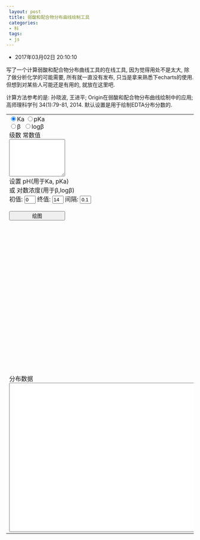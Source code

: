 ```yaml
---
 layout: post
 title: 弱酸和配合物分布曲线绘制工具
 categories:
 - 科
 tags:
 - js
---
```


- 2017年03月02日 20:10:10

写了一个计算弱酸和配合物分布曲线工具的在线工具, 因为觉得用处不是太大, 除了做分析化学的可能需要, 所有就一直没有发布, 只当是拿来熟悉下echarts的使用. 但想到对某些人可能还是有用的, 就放在这里吧.

计算方法参考的是: 孙晓波, 王进平; Origin在弱酸和配合物分布曲线绘制中的应用; 高师理科学刊 34(1):79-81, 2014. 默认设置是用于绘制EDTA分布分数的.

<table>
<tr><td>
	<input type="radio" name='Kab' id="Ka"  checked="checked">Ka
	<input type="radio" name='Kab' id="pKa">pKa<br>
	<input type="radio" name='Kab' id="beta">&beta;&nbsp;
	<input type="radio" name='Kab' id="logb">log&beta;<br>
	级数 常数值<br>
	<textarea id="input" style="width:150px; height:100px;"></textarea><br>
	设置 pH(用于Ka, pKa)<br>或 对数浓度(用于&beta;,log&beta;)<br>
	初值: <input type="text" id="minPH" style="width:30px" value="0">
	终值: <input type="text" id="maxPH" style="width:30px" value="14">
	间隔: <input type="text" id="dPH" style="width:30px" value="0.1"><br><br>
	<input type="button" id="btn" style="width:150px" value="绘图" onClick="plot()">
</td></tr>
<tr><td><div id="echarts" style="height:400px; width:600px"></div></td></tr>
<tr>
	<td>分布数据<BR><textarea id="singCol" style="width:600px; height:400px;"></textarea></td>
</tr>
</table>

<script src="http://echarts.baidu.com/build/dist/echarts.js"></script>

<script>

var $=function(id){return document.getElementById(id)};

var myChart, option

require.config({ paths: {echarts: 'http://echarts.baidu.com/build/dist'} });
require( ['echarts', 'echarts/chart/bar','echarts/chart/line'],
	function (ec) {
		option = {
			title: { text: '分布分数' },
			legend: { data:['分布分数'] },
			tooltip: {trigger:'axis'},
			toolbox: {
				show: true,
				feature: {
					mark: {show: false},
					dataZoom: {show: true},
					dataView: {show: true, readOnly: false},
					magicType: { show: true, type: ['line', 'bar'] },
					restore: {show: true},
					saveAsImage: {show: true}
				}
			},
			dataZoom: { show: true, realtime: true, start: 0, end: 100 },
			xAxis: [{ type:'value', axisLine:{show: false}, axisLabel: {formatter:'{value}'}, min:0, max:14 }],
			yAxis: [{ type:'value', min:0, max:1, axisLabel: {formatter: '{value}'} }],
			series: [{ name:'相对分布', type:'line', data:[[0]] }]
		}
		myChart = ec.init($('echarts'));
		myChart.setOption(option);
	}
)

$('input').value=
   "1 1.3E-1    "
+"\n2 2.5E-2    "
+"\n3 1.0E-2    "
+"\n4 2.14E-3   "
+"\n5 6.92E-7   "
+"\n6 5.50E-11  "

/*$('input').value=
   "1  4.31 "
+"\n2  7.98 "
+"\n3 11.02 "
+"\n4 13.32 "
+"\n5 12.86 "*/

function plot() {
	$('btn').value='正在绘图...'

	var i, j, data, Kab=[], PiKab=[]

	var txt=$('input').value.replace(/^\s*\n*/,"").replace(/\s*\n*$/,"").replace(/\s+[\n|$]/g,"\n"),
		txt=txt.split("\n"),
		NumKab=txt.length

	for(i=0; i<NumKab; i++) {
		data=txt[i].split(/\s+/)
		if($('Ka').checked || $('beta').checked) Kab[data[0]]=data[1]
		if($('pKa').checked)  Kab[data[0]]=Math.pow(10, -data[1])
		if($('logb').checked) Kab[data[0]]=Math.pow(10,  data[1])
	}

	PiKab[0]=1
	for(i=1; i<=NumKab; i++) {
		PiKab[i]=1
		if($('Ka').checked || $('pKa').checked)
			for(j=1; j<=i; j++) PiKab[i] *= Kab[j]
		if($('beta').checked || $('logb').checked)
			PiKab[i]=Kab[i]
	}

	var C, Ftot,  PH=[], Fac=[], Delt=[],
		minPH=parseFloat($('minPH').value),
		maxPH=parseFloat($('maxPH').value),
		dPH=parseFloat($('dPH').value),
		numPH=Math.floor((maxPH-minPH)/dPH)

	for(i=0; i<=NumKab; i++) Delt[i]=[]

	txt='   #pH/logC δ0 δ1 δ2 δ3 δ4 δ5 δ6 δ7 δ8 ...\n'
	for(k=0; k<=numPH; k++) {
		PH[k]=minPH+k*dPH
		if($('Ka').checked || $('pKa').checked) {
			C=Math.pow(10, -PH[k])
			for(i=0; i<=NumKab; i++) Fac[i]=Math.pow(C, NumKab-i)*PiKab[i]
		}
		if($('beta').checked || $('logb').checked) {
			C=Math.pow(10, PH[k])
			for(i=0; i<=NumKab; i++) Fac[i]=Math.pow(C, i)*PiKab[i]
		}

		Ftot=0
		for(i=0; i<=NumKab; i++) {
			Ftot += Fac[i]
		}

		txt += fmtNum(PH[k], 8.3)
		for(i=0; i<=NumKab; i++) {
			Delt[i][k] = Fac[i]/Ftot
			txt += ' '+fmtNum(Delt[i][k], 10.8)
		}
		if($('beta').checked || $('logb').checked) {
			var avgN=0
			for(i=1; i<=NumKab; i++) avgN += i*Fac[i]
			txt += ' '+fmtNum(avgN/Ftot, 10.8)
		}
		txt += '\n'
	}
	$('singCol').value=txt

	option.series=[]
	option.legend.data=[]
	option.xAxis[0].type='category'
	option.xAxis[0].data=PH
	for(i=0; i<=NumKab; i++) {
		option.legend.data.push('δ'+i)
		option.series.push({
			"name": 'δ'+i,
			"type": "line"
		})
		option.series[i].data=Delt[i]
	}

	myChart=require('echarts').init($('echarts'));
	myChart.setOption(option);

	$('btn').value='绘图'
}
function fmtNum(num, fmt) {
	var fmt=String(fmt), m=fmt.split(".")[0]
	num=num.toFixed(fmt.split(".")[1])
	if(num.length<m) num=Array(m-num.length+1).join(" ")+num
	return num
}
</script>
